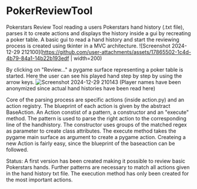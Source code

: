 # PokerReviewTool
Pokerstars Review Tool reading a users Pokerstars hand history (.txt file), parses it to create actions and displays the history inside a gui by recreating a poker table.
A basic gui to read a hand history and start the reviewing process is created using tkinter in a MVC architecture.
![Screenshot 2024-12-29 212100](https://github.com/user-attachments/assets/17865502-1c4d-4b79-84a1-14b22b193edf | width=200)

By clicking on "Review..." a pygame surface representing a poker table is started. Here the user can see his played hand step by step by using the arrow keys. 
![Screenshot 2024-12-29 210143](https://github.com/user-attachments/assets/59acc5c8-4999-4211-a724-46c1bffe58a2)
(Player names have been anonymized since actual hand histories have been read here)

Core of the parsing process are specific actions (inside action.py) and an action registry. The blueprint of each action is given by the abstract BaseAction. An Action constist of a pattern, a constructor and an "execute" method. The pattern is used to parse the right action to the corresponding line of the handhistory. The constructor uses groups of the matched regex as parameter to create class attributes. The execute method takes the pygame main surface as argument to create a pygame action. Createing a new Action is fairly easy, since the blueprint of the baseaction can be followed. 

Status:
A first version has been created making it possible to review basic Pokerstars hands. Further patterns are necessary to match all actions given in the hand history txt file. The execution method has only been created for the most important actions. 
